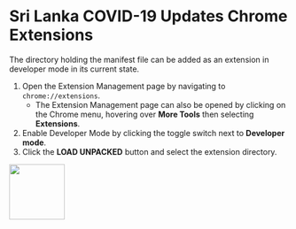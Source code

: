 # Sri Lanka COVID-19 Updates Chrome Extensions

The directory holding the manifest file can be added as an extension in developer mode in its current state.

1.  Open the Extension Management page by navigating to  `chrome://extensions`.
    -   The Extension Management page can also be opened by clicking on the Chrome menu, hovering over  **More Tools**  then selecting  **Extensions**.
2.  Enable Developer Mode by clicking the toggle switch next to  **Developer mode**.
3.  Click the  **LOAD UNPACKED**  button and select the extension directory.

<img align="center" width="100" height="100" src="https://developer.chrome.com/static/images/get_started/load_extension.png">
